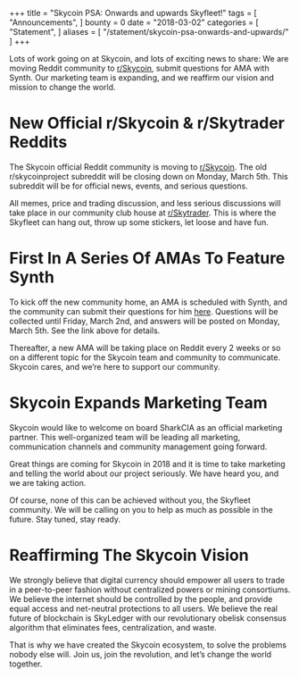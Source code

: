+++
title = "Skycoin PSA: Onwards and upwards Skyfleet!"
tags = [ "Announcements", ]
bounty = 0
date = "2018-03-02"
categories = [ "Statement", ]
aliases = [
	"/statement/skycoin-psa-onwards-and-upwards/"
]
+++

Lots of work going on at Skycoin, and lots of exciting news to share: We are moving Reddit community to [r/Skycoin](http://www.reddit.com/r/skycoin), submit questions for AMA with Synth. Our marketing team is expanding, and we reaffirm our vision and mission to change the world.



# New Official r/Skycoin & r/Skytrader Reddits

The Skycoin official Reddit community is moving to [r/Skycoin](http://www.reddit.com/r/skycoin). The old r/skycoinproject subreddit will be closing down on Monday, March 5th. This subreddit will be for official news, events, and serious questions.



All memes, price and trading discussion, and less serious discussions will take place in our community club house at [r/Skytrader](http://www.reddit.com/r/skytrader). This is where the Skyfleet can hang out, throw up some stickers, let loose and have fun.



# First In A Series Of AMAs To Feature Synth

To kick off the new community home, an AMA is scheduled with Synth, and the community can submit their questions for him [here](https://www.reddit.com/r/skycoin/comments/815pn2/skycoin_official_ama_collecting_questions_for_the/). Questions will be collected until Friday, March 2nd, and answers will be posted on Monday, March 5th. See the link above for details.



Thereafter, a new AMA will be taking place on Reddit every 2 weeks or so on a different topic for the Skycoin team and community to communicate. Skycoin cares, and we’re here to support our community.



# Skycoin Expands Marketing Team



Skycoin would like to welcome on board SharkCIA as an official marketing partner. This well-organized team will be leading all marketing, communication channels and community management going forward.



Great things are coming for Skycoin in 2018 and it is time to take marketing and telling the world about our project seriously. We have heard you, and we are taking action.



Of course, none of this can be achieved without you, the Skyfleet community. We will be calling on you to help as much as possible in the future. Stay tuned, stay ready.



# Reaffirming The Skycoin Vision



We strongly believe that digital currency should empower all users to trade in a peer-to-peer fashion without centralized powers or mining consortiums. We believe the internet should be controlled by the people, and provide equal access and net-neutral protections to all users. We believe the real future of blockchain is SkyLedger with our revolutionary obelisk consensus algorithm that eliminates fees, centralization, and waste.



That is why we have created the Skycoin ecosystem, to solve the problems nobody else will. Join us, join the revolution, and let’s change the world together.
